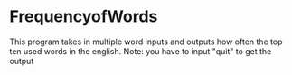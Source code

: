 # FrequencyofWords
This program takes in multiple word inputs and outputs how often the top ten used words in the english. Note: you have to input "quit" to get the output
